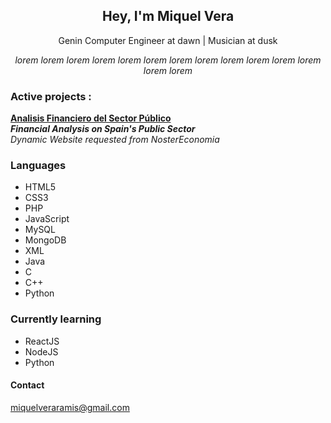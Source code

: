 <h2 align = "center">Hey, I'm Miquel Vera</h2>
<p align="center">Genin Computer Engineer at dawn | Musician at dusk</p>
<p align="center"><i>lorem lorem lorem lorem lorem lorem lorem lorem lorem lorem lorem lorem lorem lorem</i></p>

<h3>Active projects :</h3>
<p>
  <b><a href="https://www.analisisfinancierosectorpublico.com">Analisis Financiero del Sector Público</a></b>
  <br>
  <b><i>Financial Analysis on Spain's Public Sector</i></b>
  <br>
  <i>Dynamic Website requested from NosterEconomia</i>
</p>

<h3>Languages</h3>
<p>
<ul>
  <li>HTML5</li>
  <li>CSS3</li>
  <li>PHP</li>
  <li>JavaScript</li>
  <li>MySQL</li>
  <li>MongoDB</li>
  <li>XML</li>
  <li>Java</li>
  <li>C</li>
  <li>C++</li>
  <li>Python</li>
</ul>
</p>


<h3>Currently learning</h3>
<p>
<ul>
  <li>ReactJS</li>
  <li>NodeJS</li>
  <li>Python</li>
</ul>
</p>

#### Contact
miquelveraramis@gmail.com

<!--
**MiquelVera/MiquelVera** is a ✨ _special_ ✨ repository because its `README.md` (this file) appears on your GitHub profile.

Here are some ideas to get you started:

- 🔭 I’m currently working on ...
- 🌱 I’m currently learning ...
- 👯 I’m looking to collaborate on ...
- 🤔 I’m looking for help with ...
- 💬 Ask me about ...
- 📫 How to reach me: ...
- 😄 Pronouns: ...
- ⚡ Fun fact: ...
-->
